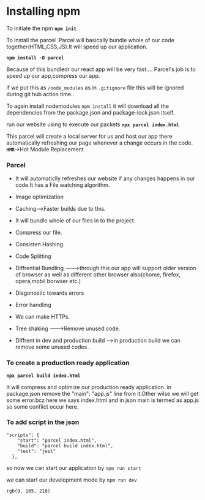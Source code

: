 # Installing npm 

To initiate the npm 
**`npm init`**






To install the parcel .Parcel will basically bundle whole of our code together(HTML,CSS,JS).It will speed up our application.

**`npm install -D parcel`**

Because of this bundledr our react app will be very fast....
Parcel's job is to speed up our app,compress our app.


if we put this as `/node_modules` as in `.gitignore` file this will be ignored during git hub action time..


To again install nodemodules `npm install` it will download all the dependencies from the package.json and package-lock.json itself.







run our website using to execute our packets 
**`npx parcel index.html`**

This parcel will create a local server for us and host our app there 
automatically refreshing our page whenever a change occurs in the code.
**`HMR`**->Hot Module Replacement

### Parcel

- It will automaticlly refreshes our website if any changes happens in our code.It has a File watching algorithm.

- Image optimization

- Caching-->Faster builds due to this.

- It will bundle whole of our files in to the project.

- Compress our file.

- Consisten Hashing.

- Code Splitting

- Diffrential Bundling --->through this our app will support older version of browser as well as different other browser also(chome, firefox, opera,mobil borwser etc.)

- Diagonostic towards errors

- Error handling

- We can make HTTPs.

- Tree shaking --->Remove unused code.

- Diffrent in dev and production build -->in production build we can remove some unused codes .


### To create a production ready application 
**`npx parcel build index.html`**

It will compress and optimize our production ready application.
in package.json remove the "main": "app.js" line from it.Other wilse we will get some error.bcz here we says index.html and in json main is termed as app.js so some conflict occur here.





### To add script in the json 


```
"scripts": {
    "start": "parcel index.html",
    "build": "parcel build index.html",
    "test": "jest"
  },
 ```


 so now we can start our application by `npm run start`

 we can start our development mode by `npm run dev`



 `rgb(9, 105, 218)`










